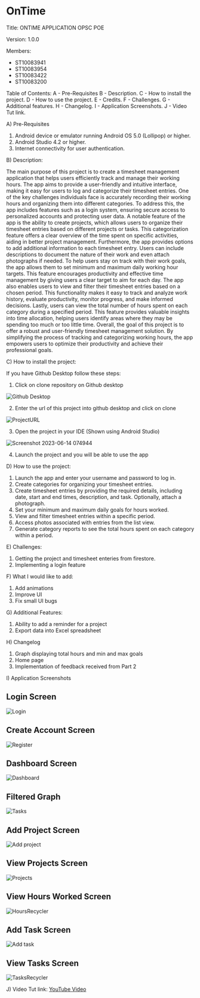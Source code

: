 # OnTime

Title: ONTIME APPLICATION OPSC POE

Version: 1.0.0

Members:
 - ST10083941
 - ST10083954
 - ST10083422
 - ST10083200
 

Table of Contents:
 A - Pre-Requisites
 B - Description.
 C - How to install the project.
 D - How to use the project.
 E - Credits.
 F - Challenges.
 G - Additional features.
 H - Changelog.
 I - Application Screenshots.
 J - Video Tut link.

A) Pre-Requisites

1) Android device or emulator running Android OS 5.0 (Lollipop) or higher.
2) Android Studio 4.2 or higher.
3) Internet connectivity for user authentication.

B) Description: 

The main purpose of this project is to create a timesheet management application that helps users efficiently track and manage their working hours.
The app aims to provide a user-friendly and intuitive interface, making it easy for users to log and categorize their timesheet entries.
One of the key challenges individuals face is accurately recording their working hours and organizing them into different categories.
To address this, the app includes features such as a login system, ensuring secure access to personalized accounts and protecting user data.
A notable feature of the app is the ability to create projects, which allows users to organize their timesheet entries based on different projects or tasks. 
This categorization feature offers a clear overview of the time spent on specific activities, aiding in better project management.
Furthermore, the app provides options to add additional information to each timesheet entry. Users can include descriptions to document the nature of their work and even attach photographs if needed.
To help users stay on track with their work goals, the app allows them to set minimum and maximum daily working hour targets. 
This feature encourages productivity and effective time management by giving users a clear target to aim for each day.
The app also enables users to view and filter their timesheet entries based on a chosen period. 
This functionality makes it easy to track and analyze work history, evaluate productivity, monitor progress, and make informed decisions.
Lastly, users can view the total number of hours spent on each category during a specified period. 
This feature provides valuable insights into time allocation, helping users identify areas where they may be spending too much or too little time.
Overall, the goal of this project is to offer a robust and user-friendly timesheet management solution. 
By simplifying the process of tracking and categorizing working hours, the app empowers users to optimize their productivity and achieve their professional goals.

C) How to install the project:

If you have Github Desktop follow these steps: 

1) Click on clone repository on Github desktop

![Github Desktop](https://github.com/cgov-0406/OPSC7311_POE/assets/63053721/e0b5932c-ebbb-441b-bb9c-61fc85d91c02)

2) Enter the url of this project into github desktop and click on clone 

![ProjectURL](https://github.com/cgov-0406/OPSC7311_POE/assets/63053721/b8caad23-0c97-449f-8775-66261ab60671)

3) Open the project in your IDE (Shown using Android Studio) 

![Screenshot 2023-06-14 074944](https://github.com/cgov-0406/OPSC7311_POE/assets/63053721/1ba3678c-21ca-497f-a22d-d9ada101190c)

4) Launch the project and you will be able to use the app

D) How to use the project:
1) Launch the app and enter your username and password to log in.
2) Create categories for organizing your timesheet entries.
3) Create timesheet entries by providing the required details, including date, start and end times, description, and task. Optionally, attach a photograph.
4) Set your minimum and maximum daily goals for hours worked.
5) View and filter timesheet entries within a specific period.
6) Access photos associated with entries from the list view.
7) Generate category reports to see the total hours spent on each category within a period.


E) Challenges:

1) Getting the project and timesheet enteries from firestore. 
2) Implementing a login feature

F) What I would like to add:

1) Add animations 
2) Improve UI 
3) Fix small UI bugs

G) Additional Features:

1) Ability to add a reminder for a project
2) Export data into Excel spreadsheet

H) Changelog

1)  Graph displaying total hours and min and max goals
2)  Home page
3)  Implementation of feedback received from Part 2

I) Application Screenshots 


## Login Screen
 ![Login](https://github.com/cgov-0406/OPSC7311_POE/assets/101722512/48625d90-5feb-4858-b4f7-f5c2d5cdea53)


## Create Account Screen
 ![Register](https://github.com/cgov-0406/OPSC7311_POE/assets/101722512/7226ab75-90fa-4a34-b916-df4fcc46d101)


## Dashboard Screen
 ![Dashboard](https://github.com/cgov-0406/OPSC7311_POE/assets/101722512/385c970c-3aa8-41f4-9d52-b2317d35fa3e)

## Filtered Graph
![Tasks](https://github.com/cgov-0406/OPSC7311_POE/assets/101722512/97a0f9b1-ef96-41f3-aac2-f748b693418c)

## Add Project Screen
 ![Add project](https://github.com/cgov-0406/OPSC7311_POE/assets/101722512/7b5501ea-6380-4ecb-9fcf-ac1e7bf095f3)



## View Projects Screen
 ![Projects](https://github.com/cgov-0406/OPSC7311_POE/assets/101722512/7b27b722-178b-4dfc-9716-495ddc53f397)


## View Hours Worked Screen
![HoursRecycler](https://github.com/cgov-0406/OPSC7311_POE/assets/101722512/925adcd0-0cbf-41e3-9d28-87769fd5e802)


## Add Task Screen
![Add task](https://github.com/cgov-0406/OPSC7311_POE/assets/101722512/334b8428-6b35-4cd8-a1ce-4406c86fc9c7)


  ## View Tasks Screen 
![TasksRecycler](https://github.com/cgov-0406/OPSC7311_POE/assets/101722512/92b890d9-28f6-4b55-bbf0-362a2a4e5e2b)






    

 
J) Video Tut link: [YouTube Video](https://www.youtube.com/watch?v=-PBK7cLDIJ0)



